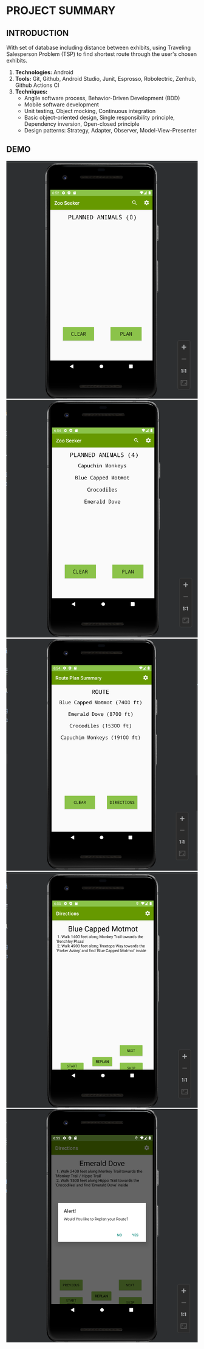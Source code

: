 # PROJECT SUMMARY
## INTRODUCTION
With set of database including distance between exhibits, using Traveling Salesperson Problem (TSP) to find shortest route through the user's chosen exhibits.
1. **Technologies:** Android
2. **Tools:** Git, Github, Android Studio, Junit, Esprosso, Robolectric, Zenhub, Github Actions CI
3. **Techniques:**
   - Angile software process, Behavior-Driven Development (BDD)
   - Mobile software development 
   - Unit testing, Object mocking, Continuous integration 
   - Basic object-oriented design, Single responsibility principle, Dependency inversion, Open-closed principle 
   - Design patterns: Strategy, Adapter, Observer, Model-View-Presenter

## DEMO
![started](demo/started.png)
![planned](demo/planned.png)
![direction1](demo/direction1.png)
![direction2](demo/direction2.png)
![replan](demo/replan.png)



